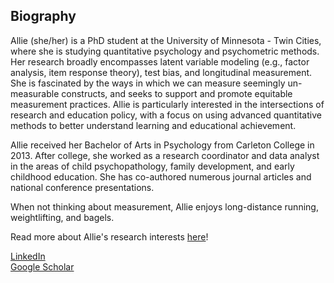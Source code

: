 ## Biography

Allie (she/her) is a PhD student at the University of Minnesota - Twin Cities, where she is studying quantitative psychology and psychometric methods. Her research broadly encompasses latent variable modeling (e.g., factor analysis, item response theory), test bias, and longitudinal measurement. She is fascinated by the ways in which we can measure seemingly un-measurable constructs, and seeks to support and promote equitable measurement practices. Allie is particularly interested in the intersections of research and education policy, with a focus on using advanced quantitative methods to better understand learning and educational achievement.

Allie received her Bachelor of Arts in Psychology from Carleton College in 2013. After college, she worked as a research coordinator and data analyst in the areas of child psychopathology, family development, and early childhood education. She has co-authored numerous journal articles and national conference presentations.   

When not thinking about measurement, Allie enjoys long-distance running, weightlifting, and bagels.  

Read more about Allie's research interests [here](https://alliecooperman.github.io/Research)! 

[LinkedIn](https://www.linkedin.com/in/allie-cooperman/)  
[Google Scholar](https://scholar.google.com/citations?user=e80GVLsAAAAJ&hl=en)
